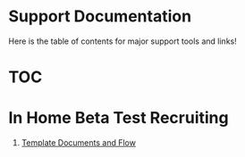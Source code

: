 # Support Documentation

Here is the table of contents for major support tools and links!

# TOC

# In Home Beta Test Recruiting
1. <a href="https://github.com/nosidewen/Field-Testing/blob/master/README.md">Template Documents and Flow
</a>
